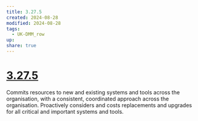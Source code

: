 ```yaml
---
title: 3.27.5
created: 2024-08-28
modified: 2024-08-28
tags:
  - UK-DMM_row
up: 
share: true
---
```

# [3.27.5](3.27.5.md)

Commits resources to new and existing systems and tools across the organisation, with a consistent, coordinated approach across the organisation. Proactively considers and costs replacements and upgrades for all critical and important systems and tools.
